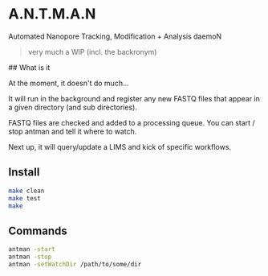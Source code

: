# A.N.T.M.A.N

Automated Nanopore Tracking, Modification + Analysis daemoN

> very much a WIP (incl. the backronym)

## What is it

At the moment, it doesn't do much...

It will run in the background and register any new FASTQ files that appear in a given directory (and sub directories).

FASTQ files are checked and added to a processing queue. You can start / stop antman and tell it where to watch.

Next up, it will query/update a LIMS and kick of specific workflows.

## Install

```bash
make clean
make test
make
```

## Commands

```bash
antman -start
antman -stop
antman -setWatchDir /path/to/some/dir
```
